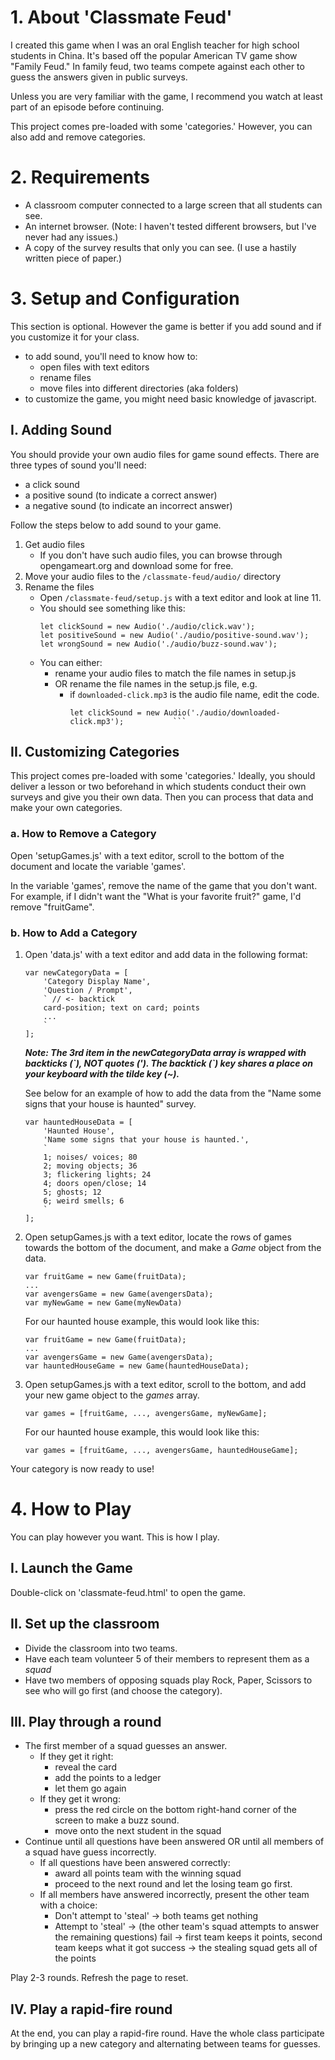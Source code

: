 

# 1. About **'Classmate Feud'**

I created this game when I was an oral English teacher for high school students in China. It's based off the popular American TV game show "Family Feud." In family feud, two teams compete against each other to guess the answers given in public surveys. 

Unless you are very familiar with the game, I recommend you watch at least part of an episode before continuing.

This project comes pre-loaded with some 'categories.' However, you can also add and remove categories.

# 2. Requirements

  * A classroom computer connected to a large screen that all students can see.
  * An internet browser. (Note: I haven't tested different browsers, but I've never had any issues.)
  * A copy of the survey results that only you can see. (I use a hastily written piece of paper.)

# 3. Setup and Configuration

This section is optional. However the game is better if you add sound and if you customize it for your class.
  * to add sound, you'll need to know how to:
    - open files with text editors 
    - rename files
    - move files into different directories (aka folders)
  * to customize the game, you might need basic knowledge of javascript.

## I. Adding Sound

You should provide your own audio files for game sound effects. There are three types of sound you'll need:
  * a click sound
  * a positive sound (to indicate a correct answer)
  * a negative sound (to indicate an incorrect answer)

  Follow the steps below to add sound to your game.

1. Get audio files
    - If you don't have such audio files, you can browse through opengameart.org and download some for free. 
1. Move your audio files to the `/classmate-feud/audio/` directory
1. Rename the files
    - Open `/classmate-feud/setup.js` with a text editor and look at line 11. 
    - You should see something like this:
        ```
        let clickSound = new Audio('./audio/click.wav');
        let positiveSound = new Audio('./audio/positive-sound.wav');
        let wrongSound = new Audio('./audio/buzz-sound.wav');
        ```
    - You can either:
      * rename your audio files to match the file names in setup.js 
      * OR rename the file names in the setup.js file, e.g. 
        - if `downloaded-click.mp3` is the audio file name, edit the code.
           ```
           let clickSound = new Audio('./audio/downloaded-click.mp3');           ```

## II. Customizing Categories

This project comes pre-loaded with some 'categories.' Ideally, you should deliver a lesson or two beforehand in which students conduct their own surveys and give you their own data. Then you can process that data and make your own categories.

### a. How to Remove a Category

Open 'setupGames.js' with a text editor, scroll to the bottom of the document and locate the variable 'games'.

In the variable 'games', remove the name of the game that you don't want. 
For example, if I didn't want the "What is your favorite fruit?" game, I'd remove "fruitGame".

### b. How to Add a Category

1. Open 'data.js' with a text editor and add data in the following format:

    ```
    var newCategoryData = [
        'Category Display Name',
        'Question / Prompt',
        ` // <- backtick
        card-position; text on card; points
        ...
        `
    ];
    ```

    ***Note: The 3rd item in the *newCategoryData* array is wrapped with backticks (\`), NOT quotes (\'). The backtick (\`) key shares a place on your keyboard with the tilde key (~).***

    See below for an example of how to add the data from the "Name some signs that your house is haunted" survey.

    ```
    var hauntedHouseData = [
        'Haunted House', 
        'Name some signs that your house is haunted.', 
        `
        1; noises/ voices; 80 
        2; moving objects; 36
        3; flickering lights; 24
        4; doors open/close; 14
        5; ghosts; 12
        6; weird smells; 6
        `
    ];
    ```

2. Open setupGames.js with a text editor, locate the rows of games towards the bottom of the document, and make a *Game* object from the data.

    ```
    var fruitGame = new Game(fruitData);
    ...
    var avengersGame = new Game(avengersData);
    var myNewGame = new Game(myNewData)
    ```

    For our haunted house example, this would look like this:

    ```
    var fruitGame = new Game(fruitData);
    ...
    var avengersGame = new Game(avengersData);
    var hauntedHouseGame = new Game(hauntedHouseData);
    ```

3. Open setupGames.js with a text editor, scroll to the bottom, and add your new game object to the *games* array.

    ```
    var games = [fruitGame, ..., avengersGame, myNewGame];
    ```

    For our haunted house example, this would look like this:

    ```
    var games = [fruitGame, ..., avengersGame, hauntedHouseGame];
    ```

Your category is now ready to use!

# 4. How to Play

You can play however you want. This is how I play.

## I. Launch the Game

Double-click on 'classmate-feud.html' to open the game.

## II. Set up the classroom
* Divide the classroom into two teams.
* Have each team volunteer 5 of their members to represent them as a *squad*
* Have two members of opposing squads play Rock, Paper, Scissors to see who will go first (and choose the category).

## III. Play through a round
* The first member of a squad guesses an answer.
    - If they get it right:
      - reveal the card
      - add the points to a ledger
      - let them go again
    - If they get it wrong:
      - press the red circle on the bottom right-hand corner of the screen to make a buzz sound.
      - move onto the next student in the squad
* Continue until all questions have been answered OR until all members of a squad have guess incorrectly.
    * If all questions have been answered correctly:
        - award all points team with the winning squad
        - proceed to the next round and let the losing team go first.
    * If all members have answered incorrectly, present the other team with a choice:
        - Don't attempt to 'steal' -> both teams get nothing
        - Attempt to 'steal' -> (the other team's squad attempts to answer the remaining questions)
            fail -> first team keeps it points, second team keeps what it got
            success -> the stealing squad gets all of the points

Play 2-3 rounds. Refresh the page to reset.

## IV. Play a rapid-fire round
At the end, you can play a rapid-fire round.
Have the whole class participate by bringing up a new category and alternating between teams for guesses.
